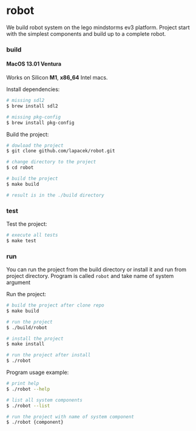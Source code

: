 # robot

We build robot system on the lego mindstorms ev3 platform.
Project start with the simplest components and build up to a complete robot.

### build

#### MacOS 13.01 Ventura

Works on Silicon **M1**, **x86_64** Intel macs.

Install dependencies:

```bash
# missing sdl2
$ brew install sdl2

# missing pkg-config
$ brew install pkg-config
```

Build the project:

```bash
# dowload the project
$ git clone github.com/lapacek/robot.git

# change directory to the project
$ cd robot

# build the project
$ make build

# result is in the ./build directory
```

### test

Test the project:

```bash
# execute all tests
$ make test
```

### run

You can run the project from the build directory or install it and run from project directory.
Program is called `robot` and take name of system argument 

Run the project:

```bash
# build the project after clone repo
$ make build

# run the project
$ ./build/robot

# install the project
$ make install

# run the project after install
$ ./robot
```

Program usage example:

```bash
# print help
$ ./robot --help

# list all system components
$ ./robot --list

# run the project with name of system component
$ ./robot {component}
```